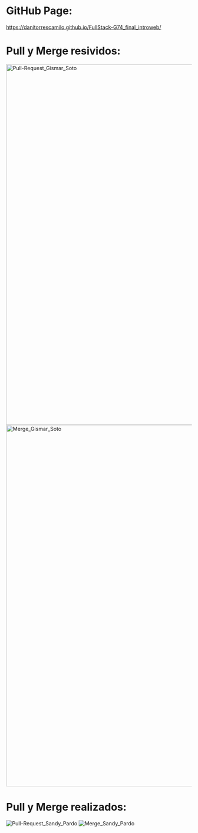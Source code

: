 # GitHub Page:

https://danitorrescamilo.github.io/FullStack-G74_final_introweb/

# Pull y Merge resividos:

<img width="979" alt="Pull-Request_Gismar_Soto" src="https://github.com/danitorrescamilo/FullStack-G74_final_introweb/assets/156360191/d93a90e3-3f3a-43b4-a805-97f3d657e7f5">
<img width="981" alt="Merge_Gismar_Soto" src="https://github.com/danitorrescamilo/FullStack-G74_final_introweb/assets/156360191/2115a665-2d66-4324-bea8-f786037fa402">

# Pull y Merge realizados:

![Pull-Request_Sandy_Pardo](https://github.com/danitorrescamilo/FullStack-G74_final_introweb/assets/156360191/d404f196-e3f1-4d6d-81d0-c6265dc8e448)
![Merge_Sandy_Pardo](https://github.com/danitorrescamilo/FullStack-G74_final_introweb/assets/156360191/76774e13-2cd2-4323-a60b-1a9c7f575a14)



